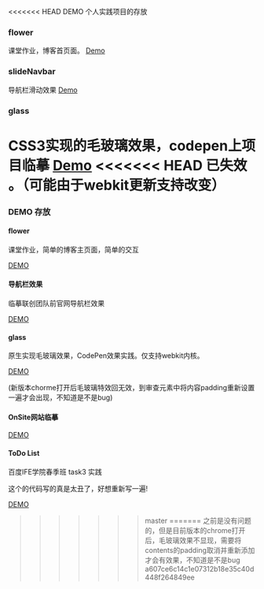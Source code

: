 <<<<<<< HEAD
DEMO
个人实践项目的存放

### flower
课堂作业，博客首页面。
[Demo](http://d12mnit.github.io/Cherming/flower/index.html)

### slideNavbar
导航栏滑动效果
[Demo](http://d12mnit.github.io/Cherming/%E5%AF%BC%E8%88%AA%E6%A0%8F%E6%95%88%E6%9E%9C/index.html)

### glass 
CSS3实现的毛玻璃效果，codepen上项目临摹
[Demo](http://d12mnit.github.io/Cherming/glass/index.html)
<<<<<<< HEAD
已失效 。（可能由于webkit更新支持改变）
=======
### DEMO 存放

#### flower
课堂作业，简单的博客主页面，简单的交互  

[DEMO](http://d12mnit.github.io/Cherming/flower/index.html)

#### 导航栏效果
临摹联创团队前官网导航栏效果 

[DEMO](http://d12mnit.github.io/Cherming/%E5%AF%BC%E8%88%AA%E6%A0%8F%E6%95%88%E6%9E%9C/index.html)

#### glass
原生实现毛玻璃效果，CodePen效果实践。仅支持webkit内核。

[DEMO](http://d12mnit.github.io/Cherming/glass/index.html)  

(新版本chorme打开后毛玻璃特效回无效，到审查元素中将内容padding重新设置一遍才会出现，不知道是不是bug)

#### OnSite网站临摹

[DEMO](http://d12mnit.github.io/Cherming/Onsite/index.html)

#### ToDo List
百度IFE学院春季班 task3 实践

这个的代码写的真是太丑了，好想重新写一遍!

[DEMO](http://d12mnit.github.io/Cherming/todolist/index.html)
>>>>>>> master
=======
之前是没有问题的，但是目前版本的chrome打开后，毛玻璃效果不显现，需要将contents的padding取消并重新添加才会有效果，不知道是不是bug
>>>>>>> a607ce6c14c1e07312b18e35c40d448f264849ee
